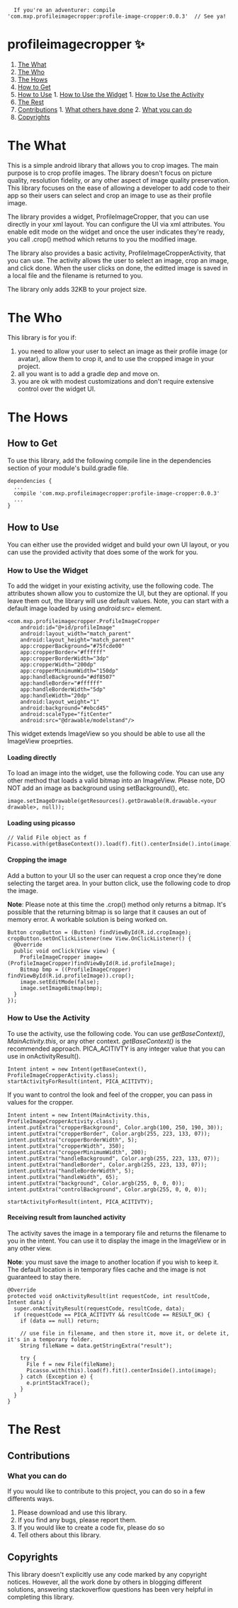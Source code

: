 ```
  If you're an adventurer: compile 'com.mxp.profileimagecropper:profile-image-cropper:0.0.3'  // See ya!
```
# profileimagecropper :sparkles:

1. [The What](#the-what)
2. [The Who](#the-who)
3. [The Hows](#the-hows)
  2. [How to Get](#how-to-get)
  1. [How to Use](#how-to-use)
    1. [How to Use the Widget](#how-to-use-the-widget)
    1. [How to Use the Activity](#how-to-use-the-activity)
4. [The Rest](#the-rest)
  1. [Contributions](#contributions)
    1. [What others have done](#what-others-have-done)
    2. [What you can do](#what-you-can-do)
  2. [Copyrights](#copyrights)

# The What
This is a simple android library that allows you to crop images. The main purpose is to crop profile images. The library doesn't focus on picture quality, resolution fidelity, or any other aspect of image quality preservation. This library focuses on the ease of allowing a developer to add code to their app so their users can select and crop an image to use as their profile image.

The library provides a widget, ProfileImageCropper, that you can use directly in your xml layout. You can configure the UI via xml attributes. You enable edit mode on the widget and once the user indicates they're ready, you call .crop() method which returns to you the modified image.

The library also provides a basic activity, ProfileImageCropperActivity, that you can use. The activity allows the user to select an image, crop an image, and click done. When the user clicks on done, the editted image is saved in a local file and the filename is returned to you.

The library only adds 32KB to your project size.

# The Who
This library is for you if:
  1. you need to allow your user to select an image as their profile image (or avatar), allow them to crop it, and to use the cropped image in your project.
  2. all you want is to add a gradle dep and move on.
  3. you are ok with modest customizations and don't require extensive control over the widget UI.

# The Hows
## How to Get
To use this library, add the following compile line in the dependencies section of your module's build.gradle file.

```
dependencies {
  ...
  compile 'com.mxp.profileimagecropper:profile-image-cropper:0.0.3'
  ...
}
```
## How to Use
You can either use the provided widget and build your own UI layout, or you can use the provided activity that does some of the work for you.

### How to Use the Widget
To add the widget in your existing activity, use the following code. The attributes shown allow you to customize the UI, but they are optional. If you leave them out, the library will use default values. Note, you can start with a default image loaded by using _android:src=_ element.

```
<com.mxp.profileimagecropper.ProfileImageCropper
    android:id="@+id/profileImage"
    android:layout_width="match_parent"
    android:layout_height="match_parent"
    app:cropperBackground="#75fcde00"
    app:cropperBorder="#ffffff"
    app:cropperBorderWidth="3dp"
    app:cropperWidth="200dp"
    app:cropperMinimumWidth="150dp"
    app:handleBackground="#df8507"
    app:handleBorder="#ffffff"
    app:handleBorderWidth="5dp"
    app:handleWidth="20dp"
    android:layout_weight="1"
    android:background="#ebcd45"
    android:scaleType="fitCenter"
    android:src="@drawable/modelstand"/>
```

This widget extends ImageView so you should be able to use all the ImageView proeprties.

#### Loading directly
To load an image into the widget, use the following code. You can use any other method that loads a valid bitmap into an ImageView. Please note, DO NOT add an image as background using setBackground(), etc.

```
image.setImageDrawable(getResources().getDrawable(R.drawable.<your drawable>, null));
```

#### Loading using picasso
```
// Valid File object as f
Picasso.with(getBaseContext()).load(f).fit().centerInside().into(image);
```

#### Cropping the image

Add a button to your UI so the user can request a crop once they're done selecting the target area. In your button click, use the following code to drop the image.

**Note**: Please note at this time the .crop() method only returns a bitmap. It's possible that the returning bitmap is so large that it causes an out of memory error. A workable solution is being worked on.

```
Button cropButton = (Button) findViewById(R.id.cropImage);
cropButton.setOnClickListener(new View.OnClickListener() {
  @Override
  public void onClick(View view) {
    ProfileImageCropper image=(ProfileImageCropper)findViewById(R.id.profileImage);
    Bitmap bmp = ((ProfileImageCropper) findViewById(R.id.profileImage)).crop();
    image.setEditMode(false);
    image.setImageBitmap(bmp);
  }
});
```
### How to Use the Activity
To use the activity, use the following code. You can use _getBaseContext()_, _MainActivity.this_, or any other context. _getBaseContext()_ is the recommended approach. PICA_ACITIVTY is any integer value that you can use in onActivityResult().

```
Intent intent = new Intent(getBaseContext(), ProfileImageCropperActivity.class);
startActivityForResult(intent, PICA_ACITIVTY);
```

If you want to control the look and feel of the cropper, you can pass in values for the cropper.

```
Intent intent = new Intent(MainActivity.this, ProfileImageCropperActivity.class);
intent.putExtra("cropperBackground", Color.argb(100, 250, 190, 30));
intent.putExtra("cropperBorder", Color.argb(255, 223, 133, 07));
intent.putExtra("cropperBorderWidth", 5);
intent.putExtra("cropperWidth", 350);
intent.putExtra("cropperMinimumWidth", 200);
intent.putExtra("handleBackground", Color.argb(255, 223, 133, 07));
intent.putExtra("handleBorder", Color.argb(255, 223, 133, 07));
intent.putExtra("handleBorderWidth", 5);
intent.putExtra("handleWidth", 65);
intent.putExtra("background", Color.argb(255, 0, 0, 0));
intent.putExtra("controlBackground", Color.argb(255, 0, 0, 0));

startActivityForResult(intent, PICA_ACITIVTY);
```

#### Receiving result from launched activity
The activity saves the image in a temporary file and returns the filename to you in the intent. You can use it to display the image in the ImageView or in any other view. 

**Note**: you must save the image to another location if you wish to keep it. The default location is in temporary files cache and the image is not guaranteed to stay there.

```
@Override
protected void onActivityResult(int requestCode, int resultCode, Intent data) {
  super.onActivityResult(requestCode, resultCode, data);
  if (requestCode == PICA_ACITIVTY && resultCode == RESULT_OK) {
    if (data == null) return;

    // use file in filename, and then store it, move it, or delete it, it's in a temporary folder.
    String fileName = data.getStringExtra("result");

    try {
      File f = new File(fileName);
      Picasso.with(this).load(f).fit().centerInside().into(image);
    } catch (Exception e) {
      e.printStackTrace();
    }
  }
}
```
# The Rest
## Contributions
### What you can do
If you would like to contribute to this project, you can do so in a few differents ways.
  1. Please download and use this library.
  2. If you find any bugs, please report them.
  3. If you would like to create a code fix, please do so
  4. Tell others about this library.

## Copyrights
This library doesn't explicitly use any code marked by any copyright notices. However, all the work done by others in blogging different solutions, answering stackoverflow questions has been very helpful in completing this library.
